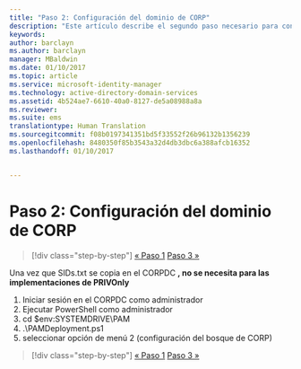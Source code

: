 ```yaml
---
title: "Paso 2: Configuración del dominio de CORP"
description: "Este artículo describe el segundo paso necesario para configurar el dominio corp que implica ejecutar un script después de copiar sids.txt se en CORPDC"
keywords: 
author: barclayn
ms.author: barclayn
manager: MBaldwin
ms.date: 01/10/2017
ms.topic: article
ms.service: microsoft-identity-manager
ms.technology: active-directory-domain-services
ms.assetid: 4b524ae7-6610-40a0-8127-de5a08988a8a
ms.reviewer: 
ms.suite: ems
translationtype: Human Translation
ms.sourcegitcommit: f08b0197341351bd5f33552f26b96132b1356239
ms.openlocfilehash: 8480350f85b3543a32d4db3dbc6a388afcb16352
ms.lasthandoff: 01/10/2017


---
```


# <a name="step-2-configuring-the-corp-domain"></a>Paso 2: Configuración del dominio de CORP

>[!div class="step-by-step"]
[« Paso 1](sp1-step1-configuring-priv-domain.md)
[Paso 3 »](sp1-step3-installing-configuring-sql.md)

Una vez que SIDs.txt se copia en el CORPDC **, no se necesita para las implementaciones de PRIVOnly**

1. Iniciar sesión en el CORPDC como administrador
2. Ejecutar PowerShell como administrador
3. cd $env:SYSTEMDRIVE\PAM
4. .\PAMDeployment.ps1
5. seleccionar opción de menú 2 (configuración del bosque de CORP)

>[!div class="step-by-step"]
[« Paso 1](sp1-step1-configuring-priv-domain.md)
[Paso 3 »](sp1-step3-installing-configuring-sql.md)

